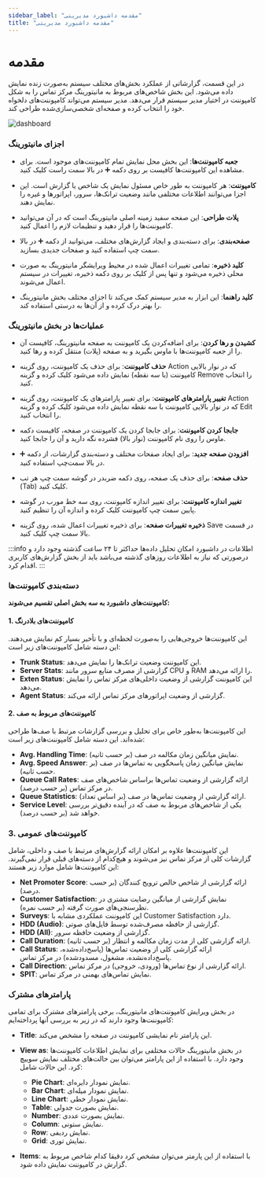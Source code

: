 ```yaml
---
sidebar_label: "مقدمه داشبورد مدیریتی"
title: "مقدمه داشبورد مدیریتی"
---
```


# مقدمه

در این قسمت، گزارشاتی از عملکرد بخش‌های مختلف سیستم به‌صورت زنده نمایش داده می‌شود. این بخش شاخص‌های مربوط به مانیتورینگ مرکز تماس را به شکل کامپوننت در اختیار مدیر سیستم قرار می‌دهد. مدیر سیستم می‌تواند کامپوننت‌های دلخواه خود را انتخاب کرده و صفحه‌ای شخصی‌سازی‌شده طراحی کند.


![dashboard](/img/simotel/dashboard.JPG/)



### اجزای مانیتورینگ

- **جعبه کامپوننت‌ها**: این بخش محل نمایش تمام کامپوننت‌های موجود است. برای مشاهده این کامپوننت‌ها کافیست بر روی دکمه ➕ در بالا سمت راست کلیک کنید.
  
- **کامپوننت**: هر کامپوننت به طور خاص مسئول نمایش یک شاخص یا گزارش است. این اجزا می‌توانند اطلاعات مختلفی مانند وضعیت ترانک‌ها، سرور، اپراتورها و غیره را نمایش دهند.

- **پلات طراحی**: این صفحه سفید زمینه اصلی مانیتورینگ است که در آن می‌توانید کامپوننت‌ها را قرار دهید و تنظیمات لازم را اعمال کنید.

- **صفحه‌بندی**: برای دسته‌بندی و ایجاد گزارش‌های مختلف، می‌توانید از دکمه ➕ در بالا سمت چپ استفاده کنید و صفحات جدیدی بسازید.

- **کلید ذخیره**: تمامی تغییرات اعمال شده در محیط ویرایشگر مانیتورینگ به صورت محلی ذخیره می‌شود و تنها پس از کلیک بر روی دکمه ذخیره، تغییرات در سیستم اعمال می‌شوند.

- **کلید راهنما**: این ابزار به مدیر سیستم کمک می‌کند تا اجزای مختلف بخش مانیتورینگ را بهتر درک کرده و از آن‌ها به درستی استفاده کند.




### عملیات‌ها در بخش مانیتورینگ

- **کشیدن و رها کردن**: برای اضافه‌کردن یک کامپوننت به صفحه مانیتورینگ، کافیست آن را از جعبه کامپوننت‌ها با ماوس بگیرید و به صفحه (پلات) منتقل کرده و رها کنید.

- **حذف کامپوننت**: برای حذف یک کامپوننت، روی گزینه Action که در نوار بالایی کامپوننت (با سه نقطه) نمایش داده می‌شود کلیک کرده و گزینه Remove را انتخاب کنید.

- **تغییر پارامترهای کامپوننت**: برای تغییر پارامترهای یک کامپوننت، روی گزینه Action که در نوار بالایی کامپوننت با سه نقطه نمایش داده می‌شود کلیک کرده و گزینه Edit را انتخاب کنید.

- **جابجا کردن کامپوننت**: برای جابجا کردن یک کامپوننت در صفحه، کافیست دکمه ماوس را روی نام کامپوننت (نوار بالا) فشرده نگه دارید و آن را جابجا کنید.

- **افزودن صفحه جدید**: برای ایجاد صفحات مختلف و دسته‌بندی گزارشات، از دکمه ➕ در بالا سمت‌چپ استفاده کنید.

- **حذف صفحه**: برای حذف یک صفحه، روی دکمه ضربدر در گوشه سمت چپ هر تب (Tab) کلیک کنید.

- **تغییر اندازه کامپوننت**: برای تغییر اندازه کامپوننت، روی سه خط مورب در گوشه پایین سمت چپ کامپوننت کلیک کرده و اندازه آن را تنظیم کنید.

- **ذخیره تغییرات صفحه**: برای ذخیره تغییرات اعمال شده، روی گزینه Save در قسمت بالا سمت چپ کلیک کنید.


 
 
 
:::info اطلاعات
 در  داشبورد امکان تحلیل داده‌ها حداکثر تا ۲۴ ساعت گذشته وجود دارد و درصورتی که نیاز به اطلاعات روزهای گذشته می‌باشد باید از بخش گزارش‌های کاربری اقدام کرد.
:::
 
 
 
 
### دسته‌بندی کامپوننت‌ها

**کامپوننت‌های داشبورد به سه بخش اصلی تقسیم می‌شوند:**

#### 1. **کامپوننت‌های بلادرنگ**
این کامپوننت‌ها خروجی‌هایی را به‌صورت لحظه‌ای و با تأخیر بسیار کم نمایش می‌دهند. این دسته شامل کامپوننت‌های زیر است:

- **Trunk Status**: این کامپوننت وضعیت ترانک‌ها را نمایش می‌دهد.
- **Server Stats**: گزارشی از مصرف منابع سرور مانند CPU و RAM را ارائه می‌دهد.
- **Exten Status**: این کامپوننت گزارشی از وضعیت داخلی‌های مرکز تماس را نمایش می‌دهد.
- **Agent Status**: گزارشی از وضعیت اپراتورهای مرکز تماس ارائه می‌کند.
	
#### 2. **کامپوننت‌های مربوط به صف**
این کامپوننت‌ها به‌طور خاص برای تحلیل و بررسی گزارشات مرتبط با صف‌ها طراحی شده‌اند. این دسته شامل کامپوننت‌های زیر است:

- **Avg. Handling Time**: نمایش میانگین زمان مکالمه در صف (بر حسب ثانیه).
- **Avg. Speed Answer**: نمایش میانگین زمان پاسخگویی به تماس‌ها در صف (بر حسب ثانیه).
- **Queue Call Rates**: ارائه گزارشی از وضعیت تماس‌ها براساس شاخص‌های صف در مرکز تماس (بر حسب درصد).
- **Queue Statistics**: ارائه گزارشی از وضعیت تماس‌ها در صف (بر اساس تعداد).
- **Service Level**: یکی از شاخص‌های مربوط به صف که در آینده دقیق‌تر بررسی خواهد شد (بر حسب درصد).
	
### 3. **کامپوننت‌های عمومی**
این کامپوننت‌ها علاوه بر امکان ارائه گزارش‌های مرتبط با صف و داخلی، شامل گزارشات کلی از مرکز تماس نیز می‌شوند و هیچ‌کدام از دسته‌های قبلی قرار نمی‌گیرند. این کامپوننت‌ها شامل موارد زیر هستند:

- **Net Promoter Score**: ارائه گزارشی از شاخص خالص ترویج کنندگان (بر حسب درصد).
- **Customer Satisfaction**: نمایش گزارشی از میانگین رضایت مشتری در نظرسنجی‌های صورت گرفته (بر حسب نمره).
- **Surveys**: این کامپوننت عملکردی مشابه با Customer Satisfaction دارد.
- **HDD (Audio)**: گزارشی از حافظه مصرف‌شده توسط فایل‌های صوتی.
- **HDD (All)**: گزارشی از وضعیت حافظه سرور.
- **Call Duration**: ارائه گزارشی کلی از مدت زمان مکالمه و انتظار (بر حسب ثانیه).
- **Call Status**: ارائه گزارشی کلی از وضعیت تماس‌ها (پاسخ‌داده‌شده، پاسخ‌داده‌نشده، مشغول، مسدودشده) در مرکز تماس.
- **Call Direction**: ارائه گزارشی از نوع تماس‌ها (ورودی، خروجی) در مرکز تماس.
- **SPIT**: نمایش تماس‌های بهمنی در مرکز تماس.
	
 
### پارامترهای مشترک

در بخش ویرایش کامپوننت‌های مانیتورینگ، برخی پارامترهای مشترک برای تمامی کامپوننت‌ها وجود دارند که در زیر به بررسی آنها پرداخته‌ایم:

- **Title**: این پارامتر نام نمایشی کامپوننت در صفحه را مشخص می‌کند.
  
- **View as**: در بخش مانیتورینگ حالات مختلفی برای نمایش اطلاعات کامپوننت‌ها وجود دارد. با استفاده از این پارامتر می‌توان بین حالت‌های مختلف نمایش سوییچ کرد. این حالات شامل:
  - **Pie Chart**: نمایش نمودار دایره‌ای.
  - **Bar Chart**: نمایش نمودار میله‌ای.
  - **Line Chart**: نمایش نمودار خطی.
  - **Table**: نمایش بصورت جدولی.
  - **Number**: نمایش بصورت عددی.
  - **Column**: نمایش ستونی.
  - **Row**: نمایش ردیفی.
  - **Grid**: نمایش توری.
	
 
- **Items**: با استفاده از این پارمتر می‌توان مشخص کرد دقیقا کدام شاخص مربوط به گزارش در کامپوننت نمایش داده شود.
 
 